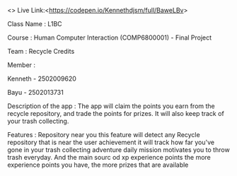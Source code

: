   <<Recycle Credits>>
    Live Link:<<https://codepen.io/Kennethdjsm/full/BaweLBv>>

Class Name : L1BC
  
Course : Human Computer Interaction (COMP6800001) - Final Project
  
Team : Recycle Credits
  
Member :
  
  Kenneth - 2502009620
  
  Bayu - 2502013731
  
Description of the app :
  The app will claim the points you earn from the recycle repository, and trade the points for prizes. It will also keep track of your trash collecting.

Features :
    Repository near you
  this feature will detect any Recycle repository that is near the user
    achievement
  it will track how far you've gone in your trash collecting adventure
    daily mission
  motivates you to throw trash everyday. And the main sourc od xp
    experience points
  the more experience points you have, the more prizes that are available
  
